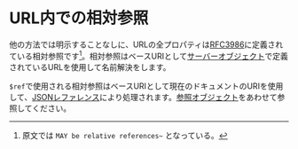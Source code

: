 # URL内での相対参照

他の方法では明示することなしに、URLの全プロパティは[RFC3986](https://tools.ietf.org/html/rfc3986#section-4.2)に定義されている相対参照です[^訳注1]。相対参照はベースURIとして[サーバーオブジェクト](Schema/ServerObject.html)で定義されているURLを使用して名前解決をします。

``$ref``で使用される相対参照はベースURIとして現在のドキュメントのURIを使用して、[JSONレファレンス](https://tools.ietf.org/html/draft-pbryan-zyp-json-ref-03)により処理されます。[参照オブジェクト](Schema/ReferenceObject.html)をあわせて参照してください。

[^訳注1]: 原文では ``MAY be relative references~`` となっている。
